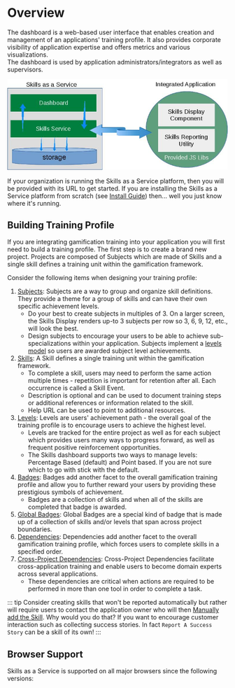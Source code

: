# Overview

The dashboard is a web-based user interface that enables creation and management of an applications' training profile. 
It also provides corporate visibility of application expertise and offers metrics and various visualizations.  
The dashboard is used by application administrators/integrators as well as supervisors. 
 
![Dashboard with Integrated Application Image](./diagrams/DashboardWithIntegratedApp.jpg)

If your organization is running the Skills as a Service platform, then you will be provided with its URL to get started. 
If you are installing the Skills as a Service platform from scratch (see [Install Guide](/dashboard/install-guide/)) then... well you just know where it's running. 
   
## Building Training Profile

If you are integrating gamification training into your application you will first need to build a training profile. 
The first step is to create a brand new project. 
Projects are composed of Subjects which are made of Skills and a single skill defines a training unit within the gamification framework. 

Consider the following items when designing your training profile:

1. [Subjects](/dashboard/user-guide/subjects.html): Subjects are a way to group and organize skill definitions. They provide a theme for a group of skills and can have their own specific achievement levels.
   - Do your best to create subjects in multiples of 3. On a larger screen, the Skills Display renders up-to 3 subjects per row so 3, 6, 9, 12, etc., will look the best. 
   - Design subjects to encourage your users to be able to achieve sub-specializations within your application. Subjects implement a [levels model](/dashboard/user-guide/levels.html) so users are awarded subject level achievements.
1. [Skills](/dashboard/user-guide/skills.html): A Skill defines a single training unit within the gamification framework.
   - To complete a skill, users may need to perform the same action multiple times - repetition is important for retention after all. Each occurrence is called a Skill Event.
   - Description is optional and can be used to document training steps or additional references or information related to the skill. 
   - Help URL can be used to point to additional resources.  
1. [Levels](/dashboard/user-guide/levels.html): Levels are users' achievement path - the overall goal of the training profile is to encourage users to achieve the highest level. 
   - Levels are tracked for the entire project as well as for each subject which provides users many ways to progress forward, as well as frequent positive reinforcement opportunities.
   - The Skills dashboard supports two ways to manage levels: Percentage Based (default) and Point based. If you are not sure which to go with stick with the default.    
1. [Badges](/dashboard/user-guide/badges.html): Badges add another facet to the overall gamification training profile and allow you to further reward your users by providing these prestigious symbols of achievement. 
   - Badges are a collection of skills and when all of the skills are completed that badge is awarded.
1. [Global Badges](/dashboard/user-guide/badges.html#global-badges): Global Badges are a special kind of badge that is made up of a collection of skills and/or levels that span across project boundaries.
1. [Dependencies](/dashboard/user-guide/dependencies.html): Dependencies add another facet to the overall gamification training profile, which forces users to complete skills in a specified order.
1. [Cross-Project Dependencies](/dashboard/user-guide/dependencies.html#cross-project-dependencies): Cross-Project Dependencies facilitate cross-application training and enable users to become domain experts across several applications. 
   - These dependencies are critical when actions are required to be performed in more than one tool in order to complete a task.

::: tip
Consider creating skills that won't be reported automatically but rather will require users to contact the application owner who will then 
[Manually add the Skill](/dashboard/user-guide/skills.html#manually-add-skill-event). Why would you do that? If you want to encourage
customer interaction such as collecting success stories. In fact ``Report A Success Story`` can be a skill of its own!
:::


## Browser Support

Skills as a Service is supported on all major browsers since the following versions:

<browser-support />
